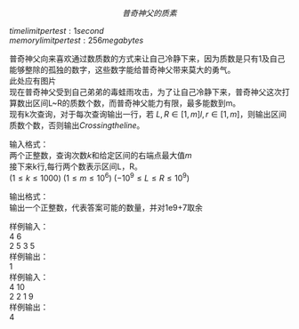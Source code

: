 $$
普奇神父的质素
$$

$time limit per test : 1 second$  
$memory limit per test : 256 megabytes$  

普奇神父向来喜欢通过数质数的方式来让自己冷静下来，因为质数是只有1及自己能够整除的孤独的数字，这些数字能给普奇神父带来莫大的勇气。  
此处应有图片  
现在普奇神父受到自己弟弟的毒蛙雨攻击，为了让自己冷静下来，普奇神父这次打算数出区间L~R的质数个数，而普奇神父能力有限，最多能数到m。  
现有k次查询，对于每次查询输出一行，若 $L, R \in [1, m]l,r∈[1,m]$，则输出区间质数个数，否则输出$Crossing the line$。

输入格式：  
两个正整数，查询次数$k$和给定区间的右端点最大值$m$  
接下来k行,每行两个数表示区间L，R。  
$(1 \leq k\leq 1000)$
$(1 \leq m\leq 10^6)$
$(-10^9 \leq L \leq R\leq 10^9)$

输出格式：  
输出一个正整数，代表答案可能的数量，并对1e9+7取余

样例输入：  
4 6  
2 5 3 5  
样例输出：  
1  
样例输入：  
4 10  
2 2 1 9  
样例输出：  
4